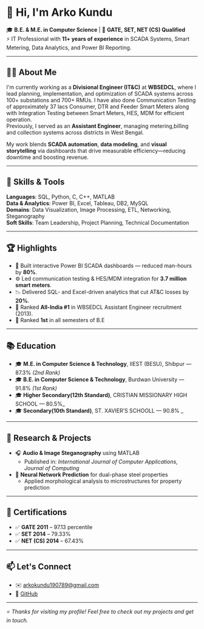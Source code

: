 # 👋 Hi, I'm Arko Kundu

🎓 **B.E. & M.E. in Computer Science** | 🎯 **GATE, SET, NET (CS) Qualified**  
⚡ IT Professional with **11+ years of experience** in SCADA Systems, Smart Metering, Data Analytics, and Power BI Reporting.

---

## 🧑‍💻 About Me

I'm currently working as a **Divisional Engineer (IT&C)** at **WBSEDCL**, where I lead planning, implementation, and optimization of SCADA systems across 100+ substations and 700+ RMUs. I have also done Communication Testing of approximately 37 lacs Consumer, DTR and Feeder Smart Meters along with Integration Testing between Smart Meters, HES, MDM for efficient operation.  
Previously, I served as an **Assistant Engineer**, managing metering,billing and collection systems across districts in West Bengal.

My work blends **SCADA automation**, **data modeling**, and **visual storytelling** via dashboards that drive measurable efficiency—reducing downtime and boosting revenue.

---

## 🧰 Skills & Tools

**Languages**: SQL, Python, C, C++, MATLAB  
**Data & Analytics**: Power BI, Excel, Tableau, DB2, MySQL  
**Domains**: Data Visualization, Image Processing, ETL, Networking, Steganography  
**Soft Skills**: Team Leadership, Project Planning, Technical Documentation

---

## 🏆 Highlights

- 🧠 Built interactive Power BI SCADA dashboards — reduced man-hours by **80%**.
- ⚙️ Led communication testing & HES/MDM integration for **3.7 million smart meters**.
- 📉 Delivered SQL- and Excel-driven analytics that cut AT&C losses by **20%**.
- 🥇 Ranked **All-India #1** in WBSEDCL Assistant Engineer recruitment (2013).
- 🥇 Ranked **1st** in all semesters of B.E

---

## 📚 Education

- 🎓 **M.E. in Computer Science & Technology**, IIEST (BESU), Shibpur — 87.3% _(2nd Rank)_  
- 🎓 **B.E. in Computer Science & Technology**, Burdwan University — 91.8% _(1st Rank)_
- 🎓 **Higher Secondary(12th Standard)**, CRISTIAN MISSIONARY HIGH SCHOOL  — 80.5%_
- 🎓 **Secondary(10th Standard)**, ST. XAVIER’S SCHOOLL  — 90.8% _

---

## 🧪 Research & Projects

- 🎧 **Audio & Image Steganography** using MATLAB  
  - Published in: *International Journal of Computer Applications*, *Journal of Computing*
- 🧠 **Neural Network Prediction** for dual-phase steel properties  
  - Applied morphological analysis to microstructures for property prediction

---

## 📜 Certifications

- ✅ **GATE 2011** – 97.13 percentile  
- ✅ **SET 2014** – 79.33%  
- ✅ **NET (CS) 2014** – 67.43%

---

## 📫 Let's Connect

- ✉️ [arkokundu190789@gmail.com](mailto:arkokundu190789@gmail.com)  
- 🔗 [GitHub](https://github.com/arko1907)  
<!-- Add LinkedIn or website if applicable -->

---

⭐ *Thanks for visiting my profile! Feel free to check out my projects and get in touch.*
